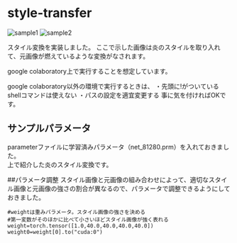 # style-transfer

![sample1](https://user-images.githubusercontent.com/40655712/55858535-e4a38380-5baa-11e9-8db1-29cc0fac78b4.jpg)
![sample2](https://user-images.githubusercontent.com/40655712/55858515-d8b7c180-5baa-11e9-912d-d90515b63418.jpg)


スタイル変換を実装しました。 
ここで示した画像は炎のスタイルを取り入れて、元画像が燃えているような変換がなされます。  
  
google colaboratory上で実行することを想定しています。  
  
google colaboratory以外の環境で実行するときは、
・先頭に!がついているshellコマンドは使えない
・パスの設定を適宜変更する
事に気を付ければOKです。  

## サンプルパラメータ
parameterファイルに学習済みパラメータ（net_81280.prm）を入れておきました。  
上で紹介した炎のスタイル変換です。

##パラメータ調整
スタイル画像と元画像の組み合わせによって、適切なスタイル画像と元画像の強さの割合が異なるので、パラメータで調整できるようにしておきました。

```
#weightは重みパラメータ。スタイル画像の強さを決める
#第一変数がそのほかに比べて小さいほどスタイル画像が強く表れる
weight=torch.tensor([1.0,40.0,40.0,40.0,40.0])
weight0=weight[0].to("cuda:0")
```

